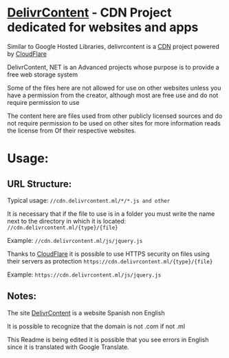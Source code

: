[DelivrContent][1] - CDN Project dedicated for websites and apps
========
Similar to Google Hosted Libraries, delivrcontent is a [CDN][2] project powered by [CloudFlare][3]

DelivrContent, NET is an Advanced projects whose purpose is to provide a free web storage system

Some of the files here are not allowed for use on other websites unless you have a permission from the creator, although most are free use and do not require permission to use

The content here are files used from other publicly licensed sources and do not require permission to be used on other sites for more information reads the license from Of their respective websites.

# Usage:

URL Structure:
--------------

Typical usage:
`//cdn.delivrcontent.ml/*/*.js and other`

It is necessary that if the file to use is in a folder you must write the name next to the directory in which it is located:
`//cdn.delivrcontent.ml/{type}/{file}`

Example: `//cdn.delivrcontent.ml/js/jquery.js`

Thanks to [CloudFlare][3] it is possible to use HTTPS security on files using their servers as protection
`https://cdn.delivrcontent.ml/{type}/{file}`

Example: `https://cdn.delivrcontent.ml/js/jquery.js`

Notes:
------
The site [DelivrContent][1] is a website Spanish non English

It is possible to recognize that the domain is not .com if not .ml

This Readme is being edited it is possible that you see errors in English since it is translated with Google Translate.


  [1]: http://delivrcontent.ml
  [2]: http://en.wikipedia.org/wiki/Content_delivery_network
  [3]: http://www.cloudflare.com/
